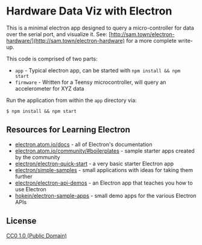 # Hardware Data Viz with Electron

This is a minimal electron app designed to query a micro-controller for data over the serial port, and visualize it. See: [http://sam.town/electron-hardware/](http://sam.town/electron-hardware) for a more complete write-up.

This code is comprised of two parts:

- `app` - Typical electron app, can be started with `npm install && npm start`
- `firmware` - Written for a Teensy microcontroller, will query an accelerometer for XYZ data

Run the application from within the `app` directory via:
```
$ npm install && npm start
```

## Resources for Learning Electron

- [electron.atom.io/docs](http://electron.atom.io/docs) - all of Electron's documentation
- [electron.atom.io/community/#boilerplates](http://electron.atom.io/community/#boilerplates) - sample starter apps created by the community
- [electron/electron-quick-start](https://github.com/electron/electron-quick-start) - a very basic starter Electron app
- [electron/simple-samples](https://github.com/electron/simple-samples) - small applications with ideas for taking them further
- [electron/electron-api-demos](https://github.com/electron/electron-api-demos) - an Electron app that teaches you how to use Electron
- [hokein/electron-sample-apps](https://github.com/hokein/electron-sample-apps) - small demo apps for the various Electron APIs

## License

[CC0 1.0 (Public Domain)](LICENSE.md)
